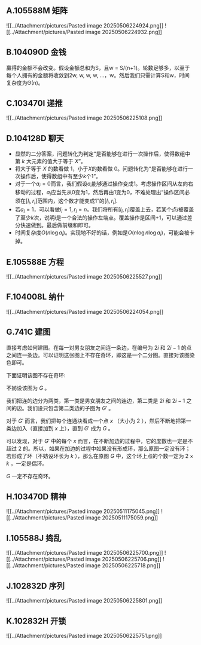 ## A.105588M 矩阵
![[../Attachment/pictures/Pasted image 20250506224924.png]]
![[../Attachment/pictures/Pasted image 20250506224932.png]]
## B.104090D 金钱

赢得的金额不会改变。假设金额总和为S，且w = S/(n+1)。轮数足够多，以至于每个人拥有的金额将收敛到2w, w, w, w, ...，w。然后我们只需计算S和w，时间复杂度为Θ(n)。

## C.103470I 	递推
![[../Attachment/pictures/Pasted image 20250506225108.png]]

## D.104128D 聊天

- 显然的二分答案，问题转化为判定“是否能够在进行一次操作后，使得数组中第 $k$ 大元素的值大于等于 $X$”。
- 将大于等于 $X$ 的数看做 $1$，小于$X$的数看做 $0$。问题转化为“是否能够在进行一次操作后，使得数组中有至少$k$个$1$”。
- 对于一个$a_i=0$而言，我们假设$a_i$能够通过操作变成$1$。考虑操作区间从左向右移动的过程，$a_i$应当先从$0$变为$1$，然后再由$1$变为$0$，不难处理出“操作区间必须在$[l_i,r_i]$范围内，这个数才能变成$1$”的$[l_i,r_i]$.
- 若$a_i=1$，可以看做$l_i=1,r_i=n$。我们将所有$[l_i,r_i]$覆盖上去，若某个点$i$被覆盖了至少$k$次，说明$i$是一个合法的操作左端点。覆盖操作是区间$+1$，可以通过差分快速做到。最后做前缀和即可。
- 时间复杂度$O(n\log a_i)$。实现地不好的话，例如是$O(n\log n\log a_i)$，可能会被卡掉。
## E.105588E 	方程
![[../Attachment/pictures/Pasted image 20250506225527.png]]

## F.104008L 纳什
![[../Attachment/pictures/Pasted image 20250506224054.png]]

## G.741C 建图

直接考虑如何建图。在每一对男女朋友之间连一条边，在编号为 $2i$ 和 $2i-1$ 的点之间连一条边。可以证明这张图上不存在奇环，即这是一个二分图。直接对该图染色即可。

下面证明该图不存在奇环:

不妨设该图为 $G$ 。

我们把连的边分为两类，第一类是男女朋友之间的连边，第二类是 $2i$ 和 $2i-1$ 之间的边。我们设只包含第二类边的子图为 $G'$ 。

对于 $G'$ 而言，我们把每个连通块看成一个点 $x$ （大小为 2 ），然后不断地把第一类边加入（直接加到 $x$ 上），直到 $G'$ 成为 $G$ 。

可以发现，对于 $G'$ 中的每个 $x$ 而言，在不断加边的过程中，它的度数也一定是不超过 2 的。所以，如果在加边的过程中如果没有形成环，那么原图一定没有环；若形成了环（不妨设环长为 $k$ ），那么在原图 $G$ 中，这个环上点的个数一定为 $2\times k$ ，一定是偶环。

$G$ 一定不存在奇环。

## H.103470D	精神
![[../Attachment/pictures/Pasted image 20250511175045.png]]
![[../Attachment/pictures/Pasted image 20250511175059.png]]


## I.105588J 	捣乱
![[../Attachment/pictures/Pasted image 20250506225700.png]]
![[../Attachment/pictures/Pasted image 20250506225706.png]]
![[../Attachment/pictures/Pasted image 20250506225718.png]]

## J.102832D 	序列
![[../Attachment/pictures/Pasted image 20250506225801.png]]

## K.102832H 开锁
![[../Attachment/pictures/Pasted image 20250506225751.png]]

